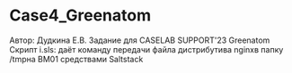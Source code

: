 # Case4_Greenatom
Автор: Дудкина Е.В.
Задание для CASELAB SUPPORT'23 Greenatom
Скрипт i.sls: даёт команду передачи файла дистрибутива nginxв папку /tmpна ВМ01 средствами Saltstack
